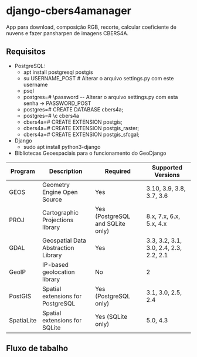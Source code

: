 # django-cbers4amanager
App para download, composição RGB, recorte, calcular coeficiente de nuvens e fazer pansharpen de imagens CBERS4A.

## Requisitos
* PostgreSQL: 
  * apt install postgresql postgis
  * su USERNAME_POST # Alterar o arquivo settings.py com este username
  * psql
  * postgres=# \password -- Alterar o arquivo settings.py com esta senha -> PASSWORD_POST
  * postgres=# CREATE DATABASE cbers4a;
  * postgres=# \c cbers4a
  * cbers4a=# CREATE EXTENSION postgis; 
  * cbers4a=# CREATE EXTENSION postgis_raster;
  * cbers4a=# CREATE EXTENSION postgis_sfcgal; 
* Django
  * sudo apt install python3-django
* Bibliotecas Geoespaciais para o funcionamento do GeoDjango

| Program |	Description |	Required | Supported Versions |
|---|-----|----|-------|
| GEOS |	Geometry Engine Open Source |	Yes |	3.10, 3.9, 3.8, 3.7, 3.6 |
| PROJ |	Cartographic Projections library |	Yes (PostgreSQL and SQLite only) |	8.x, 7.x, 6.x, 5.x, 4.x |
| GDAL |	Geospatial Data Abstraction Library |	Yes |	3.3, 3.2, 3.1, 3.0, 2.4, 2.3, 2.2, 2.1 |
| GeoIP |	IP-based geolocation library |	No |	2 |
| PostGIS |	Spatial extensions for PostgreSQL |	Yes (PostgreSQL only) |	3.1, 3.0, 2.5, 2.4 |
| SpatiaLite |	Spatial extensions for SQLite |	Yes (SQLite only) |	5.0, 4.3 |

## Fluxo de tabalho
